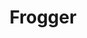 ---
title: "Frogger"
description: "A remake of the classic arcade game"
tags: ["JavaScript", "HTML5 Canvas"]
---